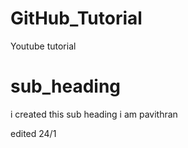 # GitHub_Tutorial
Youtube tutorial

# sub_heading
i created this sub heading
i am pavithran

edited 24/1